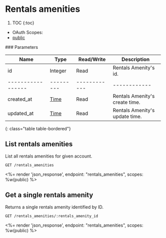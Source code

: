 # Rentals amenities

1. TOC
{:toc}

<ul class="nav nav-pills pull-right" role="tablist">
  <li class="disabled"><a>OAuth Scopes:</a></li>
  <li class="active"><a href="#public" role="tab" data-toggle="pill">public</a></li>
</ul>

<div class="tab-content" markdown="1">
  <div class="tab-pane active" id="public" markdown="1">
### Parameters

Name             | Type    | Read/Write | Description
-----------------|---------|------------|------------
id               | Integer | Read       | Rentals Amenity's id.
-----------------|---------|------------|------------
created_at       | [Time](/reference/enums#formats) | Read       | Rentals Amenity's create time.
updated_at       | [Time](/reference/enums#formats) | Read       | Rentals Amenity's update time.
{: class="table table-bordered"}
  </div>
</div>

## List rentals amenities

List all rentals amenities for given account.

~~~
GET /rentals_amenities
~~~

<%= render 'json_response', endpoint: "rentals_amenities", scopes: %w(public) %>

## Get a single rentals amenity

Returns a single rentals amenity identified by ID.

~~~
GET /rentals_amenities/:rentals_amenity_id
~~~

<%= render 'json_response', endpoint: "rentals_amenities", scopes: %w(public) %>

